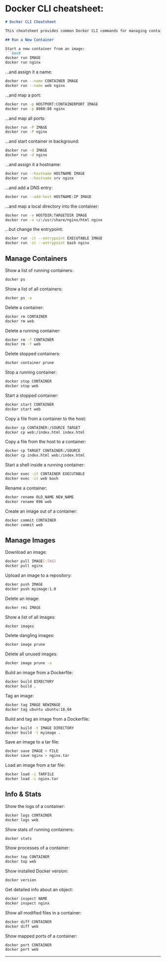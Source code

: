 # Docker CLI cheatsheet:

```markdown
# Docker CLI Cheatsheet

This cheatsheet provides common Docker CLI commands for managing containers, images, and viewing information and stats.

## Run a New Container

Start a new container from an image:
```bash
docker run IMAGE
docker run nginx
```

...and assign it a name:
```bash
docker run --name CONTAINER IMAGE
docker run --name web nginx
```

...and map a port:
```bash
docker run -p HOSTPORT:CONTAINERPORT IMAGE
docker run -p 8080:80 nginx
```

...and map all ports:
```bash
docker run -P IMAGE
docker run -P nginx
```

...and start container in background:
```bash
docker run -d IMAGE
docker run -d nginx
```

...and assign it a hostname:
```bash
docker run --hostname HOSTNAME IMAGE
docker run --hostname srv nginx
```

...and add a DNS entry:
```bash
docker run --add-host HOSTNAME:IP IMAGE
```

...and map a local directory into the container:
```bash
docker run -v HOSTDIR:TARGETDIR IMAGE
docker run -v ~/:/usr/share/nginx/html nginx
```

...but change the entrypoint:
```bash
docker run -it --entrypoint EXECUTABLE IMAGE
docker run -it --entrypoint bash nginx
```

## Manage Containers

Show a list of running containers:
```bash
docker ps
```

Show a list of all containers:
```bash
docker ps -a
```

Delete a container:
```bash
docker rm CONTAINER
docker rm web
```

Delete a running container:
```bash
docker rm -f CONTAINER
docker rm -f web
```

Delete stopped containers:
```bash
docker container prune
```

Stop a running container:
```bash
docker stop CONTAINER
docker stop web
```

Start a stopped container:
```bash
docker start CONTAINER
docker start web
```

Copy a file from a container to the host:
```bash
docker cp CONTAINER:/SOURCE TARGET
docker cp web:/index.html index.html
```

Copy a file from the host to a container:
```bash
docker cp TARGET CONTAINER:/SOURCE
docker cp index.html web:/index.html
```

Start a shell inside a running container:
```bash
docker exec -it CONTAINER EXECUTABLE
docker exec -it web bash
```

Rename a container:
```bash
docker rename OLD_NAME NEW_NAME
docker rename 096 web
```

Create an image out of a container:
```bash
docker commit CONTAINER
docker commit web
```

## Manage Images

Download an image:
```bash
docker pull IMAGE[:TAG]
docker pull nginx
```

Upload an image to a repository:
```bash
docker push IMAGE
docker push myimage:1.0
```

Delete an image:
```bash
docker rmi IMAGE
```

Show a list of all images:
```bash
docker images
```

Delete dangling images:
```bash
docker image prune
```

Delete all unused images:
```bash
docker image prune -a
```

Build an image from a Dockerfile:
```bash
docker build DIRECTORY
docker build .
```

Tag an image:
```bash
docker tag IMAGE NEWIMAGE
docker tag ubuntu ubuntu:18.04
```

Build and tag an image from a Dockerfile:
```bash
docker build -t IMAGE DIRECTORY
docker build -t myimage .
```

Save an image to a tar file:
```bash
docker save IMAGE > FILE
docker save nginx > nginx.tar
```

Load an image from a tar file:
```bash
docker load -i TARFILE
docker load -i nginx.tar
```

## Info & Stats

Show the logs of a container:
```bash
docker logs CONTAINER
docker logs web
```

Show stats of running containers:
```bash
docker stats
```

Show processes of a container:
```bash
docker top CONTAINER
docker top web
```

Show installed Docker version:
```bash
docker version
```

Get detailed info about an object:
```bash
docker inspect NAME
docker inspect nginx
```

Show all modified files in a container:
```bash
docker diff CONTAINER
docker diff web
```

Show mapped ports of a container:
```bash
docker port CONTAINER
docker port web
```

---
